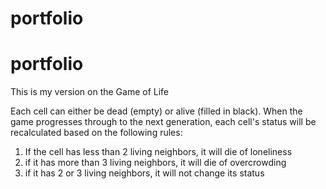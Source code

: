 ﻿# portfolio
# portfolio

This is my version on the Game of Life

Each cell can either be dead (empty) or alive (filled in black).
When the game progresses through to the next generation, each cell's status will be recalculated based on the following rules:
1. If the cell has less than 2 living neighbors, it will die of loneliness
2. if it has more than 3 living neighbors, it will die of overcrowding
3. if it has 2 or 3 living neighbors, it will not change its status
